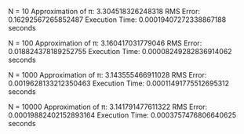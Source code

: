 N = 10
Approximation of π: 3.304518326248318
RMS Error: 0.16292567265852487
Execution Time: 0.00019407272338867188 seconds

N = 100
Approximation of π: 3.160417031779046
RMS Error: 0.018824378189252755
Execution Time: 0.00008249282836914062 seconds

N = 1000
Approximation of π: 3.143555466911028
RMS Error: 0.0019628133212350463
Execution Time: 0.00011491775512695312 seconds

N = 10000
Approximation of π: 3.141791477611322
RMS Error: 0.00019882402152893164
Execution Time: 0.0003757476806640625 seconds
